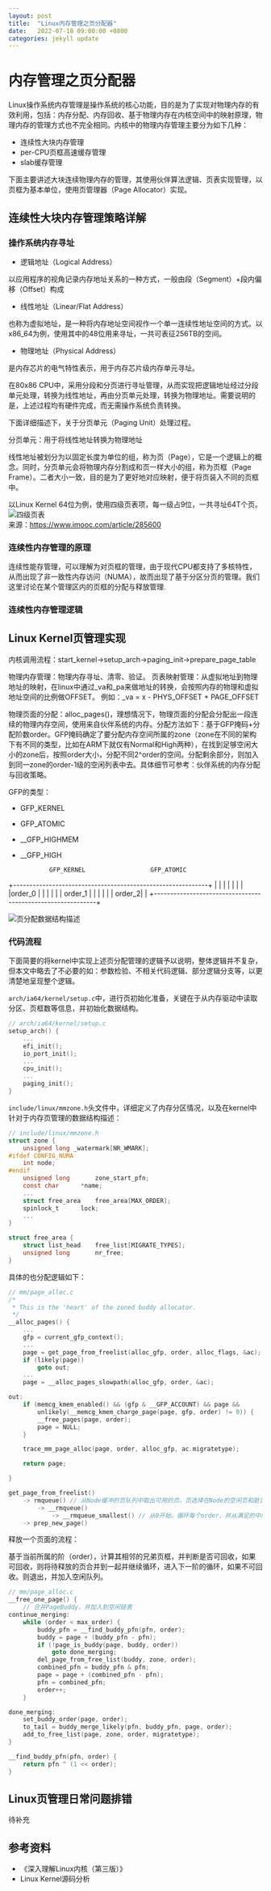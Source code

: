 ```yaml
---
layout: post
title:  "Linux内存管理之页分配器"
date:   2022-07-18 09:00:00 +0800
categories: jekyll update
---
```


# 内存管理之页分配器

Linux操作系统内存管理是操作系统的核心功能，目的是为了实现对物理内存的有效利用，包括：内存分配、内存回收、基于物理内存在内核空间中的映射原理，物理内存的管理方式也不完全相同。内核中的物理内存管理主要分为如下几种：
* 连续性大块内存管理
* per-CPU页框高速缓存管理
* slab缓存管理

下面主要讲述大块连续物理内存的管理，其使用伙伴算法逻辑、页表实现管理，以页框为基本单位，使用页管理器（Page Allocator）实现。

## 连续性大块内存管理策略详解

### 操作系统内存寻址

* 逻辑地址（Logical Address）

以应用程序的视角记录内存地址关系的一种方式，一般由段（Segment）+段内偏移（Offset）构成

* 线性地址（Linear/Flat Address）

也称为虚拟地址，是一种将内存地址空间视作一个单一连续性地址空间的方式。以x86_64为例，使用其中的48位用来寻址，一共可表征256TB的空间。

* 物理地址（Physical Address）

是内存芯片的电气特性表示，用于内存芯片级内存单元寻址。

在80x86 CPU中，采用分段和分页进行寻址管理，从而实现把逻辑地址经过分段单元处理，转换为线性地址，再由分页单元处理，转换为物理地址。需要说明的是，上述过程均有硬件完成，而无需操作系统负责转换。

下面详细描述下，关于分页单元（Paging Unit）处理过程。

分页单元：用于将线性地址转换为物理地址

线性地址被划分为以固定长度为单位的组，称为页（Page），它是一个逻辑上的概念。同时，分页单元会将物理内存分割成和页一样大小的组，称为页框（Page Frame）。二者大小一致，目的是为了更好地对应映射，便于将页装入不同的页框中。

以Linux Kernel 64位为例，使用四级页表项，每一级占9位，一共寻址64T个页。
![四级页表](https://tse2-mm.cn.bing.net/th/id/OIP-C.gSDnquEKviOMWumDvmrWqAHaFd?pid=ImgDet&rs=1)  
来源：https://www.imooc.com/article/285600

### 连续性内存管理的原理  

连续性能存管理，可以理解为对页框的管理，由于现代CPU都支持了多核特性，从而出现了非一致性内存访问（NUMA），故而出现了基于分区分页的管理。我们这里讨论在某个管理区内的页框的分配与释放管理.

### 连续性内存管理逻辑

## Linux Kernel页管理实现

内核调用流程：start_kernel->setup_arch->paging_init->prepare_page_table

物理内存管理：物理内存寻址、清零、验证。
页表映射管理：从虚拟地址到物理地址的映射，在linux中通过_va和_pa来做地址的转换，会按照内存的物理和虚拟地址空间的比例做OFFSET。
例如：_va = x - PHYS_OFFSET + PAGE_OFFSET

物理页面的分配：alloc_pages()，理想情况下，物理页面的分配会分配出一段连续的物理内存空间，使用来自伙伴系统的内存。分配方法如下：基于GFP掩码+分配阶数order。GFP掩码确定了要分配内存空间所属的zone（zone在不同的架构下有不同的类型，比如在ARM下就仅有Normal和High两种），在找到足够空闲大小的zone后，按照order大小，分配不同2^order的空间。分配剩余部分，则加入到同一zone的order-1级的空闲列表中去。具体细节可参考：伙伴系统的内存分配与回收策略。

GFP的类型：

* GFP_KERNEL
* GFP_ATOMIC
* __GFP_HIGHMEM
* __GFP_HIGH

              GFP_KERNEL                  GFP_ATOMIC
+------------------------------------------------------------+
|        |   |      |          |                             |
|        |order_0   |          |                             |
|        |   |  order_1        |                             |
|        |   |      |   order_2|                             |
+------------------------------------------------------------+

![页分配数据结构描述](https://ts1.cn.mm.bing.net/th/id/R-C.e4a581c8141849f7b0bdb919f6e99f1f?rik=stzMTImikd8P0A&riu=http%3a%2f%2fimages.cnitblog.com%2fi%2f401155%2f201404%2f272257461232250.gif&ehk=DkDUsMSM3A7M6tXGbZ1fQ4%2fprzhAyozYwKW6KoFlVxA%3d&risl=&pid=ImgRaw&r=0)
### 代码流程
下面简要的将kernel中实现上述页分配管理的逻辑予以说明，整体逻辑并不复杂，但本文中略去了不必要的如：参数检验、不相关代码逻辑、部分逻辑分支等，以更清楚地呈现整个逻辑。

`arch/ia64/kernel/setup.c`中，进行页初始化准备，关键在于从内存驱动中读取分区、页框数等信息，并初始化数据结构。
```c
// arch/ia64/kernel/setup.c
setup_arch() {
    ...
    efi_init();
    io_port_init();
    ...
    cpu_init();
    ...
    paging_init();
}
```
`include/linux/mmzone.h`头文件中，详细定义了内存分区情况，以及在kernel中针对于内存页管理的数据结构描述：

```c
// include/linux/mmzone.h
struct zone {
    unsigned long _watermark[NR_WMARK];
#ifdef CONFIG_NUMA
	int node;
#endif
    unsigned long		zone_start_pfn;
    const char		*name;
    ...
    struct free_area	free_area[MAX_ORDER];
    spinlock_t		lock;
    ...
}

struct free_area {
    struct list_head	free_list[MIGRATE_TYPES];
	unsigned long		nr_free;
}
```

具体的也分配逻辑如下：
```c
// mm/page_alloc.c
/*
 * This is the 'heart' of the zoned buddy allocator.
 */
__alloc_pages() {
    ...
    gfp = current_gfp_context();
    ...
    page = get_page_from_freelist(alloc_gfp, order, alloc_flags, &ac);
    if (likely(page))
		goto out;
    ...
    page = __alloc_pages_slowpath(alloc_gfp, order, &ac);

out:
	if (memcg_kmem_enabled() && (gfp & __GFP_ACCOUNT) && page &&
	    unlikely(__memcg_kmem_charge_page(page, gfp, order) != 0)) {
		__free_pages(page, order);
		page = NULL;
	}

	trace_mm_page_alloc(page, order, alloc_gfp, ac.migratetype);

	return page;

}

get_page_from_freelist()
    -> rmqueue() // 从Node缓冲的页队列中取出可用的页，页选择在Node的空闲页和脏页的阈值范围内
        -> __rmqueue() 
            -> __rmqueue_smallest() // 从0开始，循环每个order，并从满足的中间取出page
    -> prep_new_page()

```


释放一个页面的流程：

基于当前所属的阶（order），计算其相邻的兄弟页框，并判断是否可回收，如果可回收，则将待释放的页合并到一起并继续循环，进入下一阶的循环，如果不可回收。则退出，并加入空闲队列。
```c
// mm/page_alloc.c
__free_one_page() {
    // 合并PageBuddy，并加入到空闲链表
continue_merging:
	while (order < max_order) {
        buddy_pfn = __find_buddy_pfn(pfn, order);
		buddy = page + (buddy_pfn - pfn);
        if (!page_is_buddy(page, buddy, order))
			goto done_merging;
        del_page_from_free_list(buddy, zone, order);
		combined_pfn = buddy_pfn & pfn;
		page = page + (combined_pfn - pfn);
		pfn = combined_pfn;
		order++;
    }

done_merging:
	set_buddy_order(page, order);
    to_tail = buddy_merge_likely(pfn, buddy_pfn, page, order);
    add_to_free_list(page, zone, order, migratetype);
}

__find_buddy_pfn(pfn, order) {
    return pfn ^ (1 << order);
}
```

## Linux页管理日常问题排错
待补充

## 参考资料

* 《深入理解Linux内核（第三版）》
* Linux Kernel源码分析